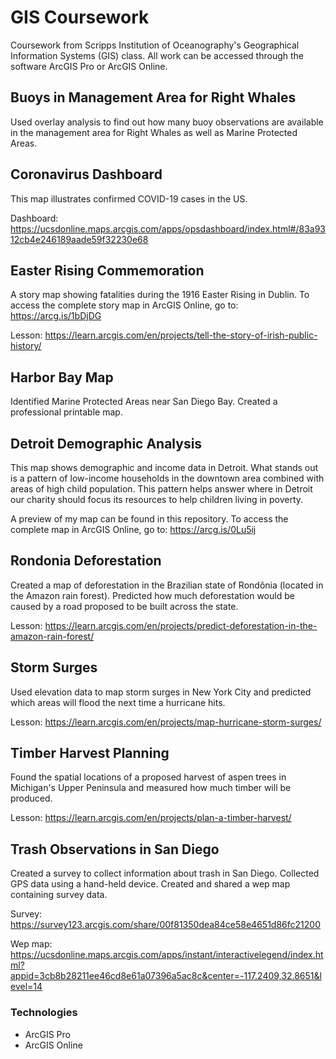 # GIS Coursework
Coursework from Scripps Institution of Oceanography's Geographical Information Systems (GIS) class. All work can be accessed through the software ArcGIS Pro or ArcGIS Online.

## Buoys in Management Area for Right Whales
Used overlay analysis to find out how many buoy observations are available in the management area for Right Whales as well as Marine Protected Areas.

## Coronavirus Dashboard
This map illustrates confirmed COVID-19 cases in the US.

Dashboard: https://ucsdonline.maps.arcgis.com/apps/opsdashboard/index.html#/83a9312cb4e246189aade59f32230e68

## Easter Rising Commemoration
A story map showing fatalities during the 1916 Easter Rising in Dublin. To access the complete story map in ArcGIS Online, go to: https://arcg.is/1bDjDG

Lesson: https://learn.arcgis.com/en/projects/tell-the-story-of-irish-public-history/

## Harbor Bay Map
Identified Marine Protected Areas near San Diego Bay. Created a professional printable map.

## Detroit Demographic Analysis
This map shows demographic and income data in Detroit. What stands out is a pattern of low-income households in the downtown area combined with areas of high child population. This pattern helps answer where in Detroit our charity should focus its resources to help children living in poverty.

A preview of my map can be found in this repository. To access the complete map in ArcGIS Online, go to: https://arcg.is/0Lu5ij

## Rondonia Deforestation
Created a map of deforestation in the Brazilian state of Rondônia (located in the Amazon rain forest). Predicted how much deforestation would be caused by a road proposed to be built across the state.

Lesson: https://learn.arcgis.com/en/projects/predict-deforestation-in-the-amazon-rain-forest/

## Storm Surges
Used elevation data to map storm surges in New York City and predicted which areas will flood the next time a hurricane hits.

Lesson: https://learn.arcgis.com/en/projects/map-hurricane-storm-surges/

## Timber Harvest Planning
Found the spatial locations of a proposed harvest of aspen trees in Michigan's Upper Peninsula and measured how much timber will be produced.

Lesson: https://learn.arcgis.com/en/projects/plan-a-timber-harvest/

## Trash Observations in San Diego
Created a survey to collect information about trash in San Diego. Collected GPS data using a hand-held device. Created and shared a wep map containing survey data.

Survey: https://survey123.arcgis.com/share/00f81350dea84ce58e4651d86fc21200

Wep map: https://ucsdonline.maps.arcgis.com/apps/instant/interactivelegend/index.html?appid=3cb8b28211ee46cd8e61a07396a5ac8c&center=-117.2409,32.8651&level=14

### Technologies
- ArcGIS Pro
- ArcGIS Online
